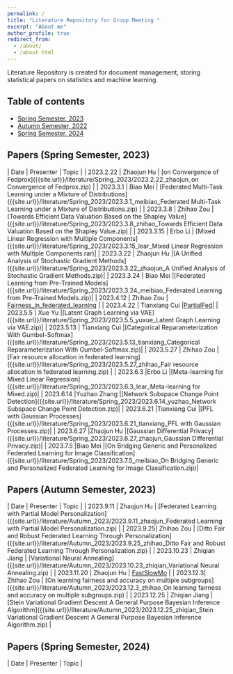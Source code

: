 ```yaml
---
permalink: /
title: "Literature Repository for Group Meeting "
excerpt: "About me"
author_profile: true
redirect_from: 
  - /about/
  - /about.html
---
```



Literature Repository is created for document management, storing statistical papers on statistics and machine learning.

## Table of contents
- [Spring Semester, 2023](#papers-autumn-semester-2023)
- [Autumn Semester, 2022](#papers-spring-semester-2023)
- [Spring Semester, 2024](#papers-spring-semester-2024)
 

## Papers (Spring Semester, 2023)

| Date | Presenter | Topic | 
| 2023.2.22   | Zhaojun Hu     | [on Convergence of Fedprox]({{site.url}}/literature/Spring_2023/2023.2.22_zhaojun_on Convergence of Fedprox.zip)  |
| 2023.3.1   | Biao Mei     | [Federated Multi-Task Learning under a Mixture of Distributions]({{site.url}}/literature/Spring_2023/2023.3.1_meibiao_Federated Multi-Task Learning under a Mixture of Distributions.zip)  | 
| 2023.3.8 | Zhihao Zou | [Towards Efficient Data Valuation Based on the Shapley Value]({{site.url}}/literature/Spring_2023/2023.3.8_zhihao_Towards Efficient Data Valuation Based on the Shapley Value.zip) |
| 2023.3.15     | Erbo Li       | [Mixed Linear Regression with Multiple Components]({{site.url}}/literature/Spring_2023/2023.3.15_lear_Mixed Linear Regression with Multiple Components.rar)|
| 2023.3.22     | Zhaojun Hu       |[A Unified Analysis of Stochastic Gradient Methods]({{site.url}}/literature/Spring_2023/2023.3.22_zhaojun_A Unified Analysis of Stochastic Gradient Methods.zip)|
| 2023.3.24     | Biao Mei      |[Federated Learning from Pre-Trained Models]({{site.url}}/literature/Spring_2023/2023.3.24_meibiao_Federated Learning from Pre-Trained Models.zip)|
| 2023.4.12 | Zhihao Zou | [Fairness_in_federated_learning]({{site.url}}/literature/Spring_2023/2023.4.12_zhihao_Fairness_in_federated_learning.zip) |
| 2023.4.22     | Tianxiang Cui      |[PartialFed]({{site.url}}/literature/Spring_2023/2023.4.22_tianxiang_PartialFed.zip)|
| 2023.5.5     | Xue Yu     |[Latent Graph Learning via VAE]({{site.url}}/literature/Spring_2023/2023.5.5_yuxue_Latent Graph Learning via VAE.zip)|
| 2023.5.13     | Tianxiang Cui    |[Categorical Reparameterization With Gumbel-Softmax]({{site.url}}/literature/Spring_2023/2023.5.13_tianxiang_Categorical Reparameterization With Gumbel-Softmax.zip)|
| 2023.5.27 | Zhihao Zou | [Fair resource allocation in federated learning]({{site.url}}/literature/Spring_2023/2023.5.27_zhihao_Fair resource allocation in federated learning.zip) |
| 2023.6.3     |Erbo Li    |[Meta-learning for Mixed Linear Regression]({{site.url}}/literature/Spring_2023/2023.6.3_lear_Meta-learning for Mixed.zip)|
| 2023.6.14     |Yuzhao Zhang   |[Network Subspace Change Point Detection]({{site.url}}/literature/Spring_2023/2023.6.14_yuzhao_Network Subspace Change Point Detection.zip)|
| 2023.6.21     |Tianxiang Cui   |[PFL with Gaussian Processes]({{site.url}}/literature/Spring_2023/2023.6.21_tianxiang_PFL with Gaussian Processes.zip)|
| 2023.6.27     |Zhaojun Hu   |[Gaussian Differential Privacy]({{site.url}}/literature/Spring_2023/2023.6.27_zhaojun_Gaussian Differential Privacy.zip)|
| 2023.7.5     |Biao Mei  |[On Bridging Generic and Personalized Federated Learning for Image Classification]({{site.url}}/literature/Spring_2023/2023.7.5_meibiao_On Bridging Generic and Personalized Federated Learning for Image Classification.zip)|

## Papers (Autumn Semester, 2023)

| Date | Presenter | Topic | 
| 2023.9.11 | Zhaojun Hu | [Federated Learning with Partial Model Personalization]({{site.url}}/literature/Autumn_2023/2023.9.11_zhaojun_Federated Learning with Partial Model Personalization.zip) | 
| 2023.9.25| Zhihao Zou | [Ditto  Fair  and Robust Federated  Learning Through  Personalization]({{site.url}}/literature/Autumn_2023/2023.9.25_zhihao_Ditto  Fair  and Robust Federated  Learning Through  Personalization.zip) | 
| 2023.10.23 | Zhiqian Jiang | [Variational Neural Annealing]({{site.url}}/literature/Autumn_2023/2023.10.23_zhiqian_Variational Neural Annealing.zip) | 
| 2023.11.20 | Zhaojun Hu | [FastSlowMo]({{site.url}}/literature/Autumn_2023/FastSlowMo.zip) |
| 2023.12.3| Zhihao Zou | [On learning fairness and accuracy on multiple subgroups]({{site.url}}/literature/Autumn_2023/2023.12.3_zhihao_On learning fairness and accuracy on multiple subgroups.zip) | 
| 2023.12.25 | Zhiqian Jiang | [Stein Variational Gradient Descent A General Purpose Bayesian Inference Algorithm]({{site.url}}/literature/Autumn_2023/2023.12.25_zhiqian_Stein Variational Gradient Descent A General Purpose Bayesian Inference Algorithm.zip) |

## Papers (Spring Semester, 2024)

| Date | Presenter | Topic | 
